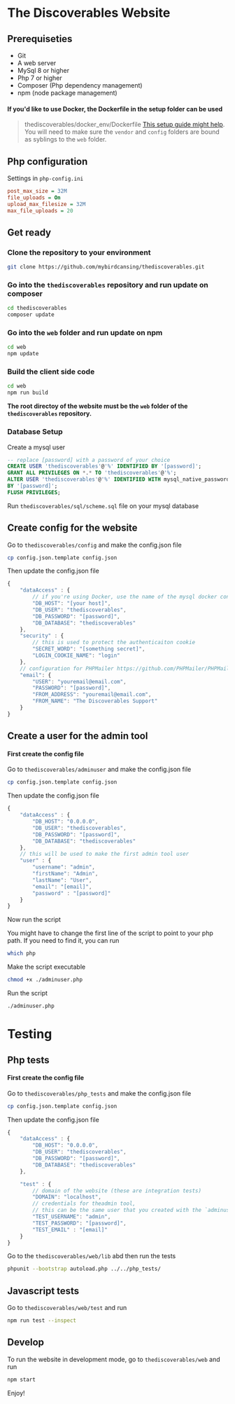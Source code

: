 # The Discoverables Website

## Prerequiseties

* Git
* A web server
* MySql 8 or higher
* Php 7 or higher
* Composer (Php dependency management)
* npm (node package management)

#### If you'd like to use Docker, the Dockerfile in the setup folder can be used

> thediscoverables/docker_env/Dockerfile 
[This setup guide might help](https://medium.com/better-programming/php-how-to-run-your-entire-development-environment-in-docker-containers-on-macos-787784e94f9a).
You will need to make sure the `vendor` and `config` folders are bound as syblings to the `web` folder.

## Php configuration
Settings in `php-config.ini`
```ini
post_max_size = 32M
file_uploads = On
upload_max_filesize = 32M
max_file_uploads = 20
```

## Get ready

### Clone the repository to your environment

```bash
git clone https://github.com/mybirdcansing/thediscoverables.git
```

### Go into the `thediscoverables` repository and run update on composer
```bash
cd thediscoverables 
composer update
```

### Go into the `web` folder and run update on npm
```bash
cd web 
npm update
```

### Build the client side code
```bash
cd web 
npm run build
```

__The root directoy of the website must be the `web` folder of the `thediscoverables` repository.__

### Database Setup

Create a mysql user
```sql
-- replace [password] with a password of your choice
CREATE USER 'thediscoverables'@'%' IDENTIFIED BY '[password]';
GRANT ALL PRIVILEGES ON *.* TO 'thediscoverables'@'%';
ALTER USER 'thediscoverables'@'%' IDENTIFIED WITH mysql_native_password
BY '[password]'; 
FLUSH PRIVILEGES;
```

Run `thediscoverables/sql/scheme.sql` file on your mysql database


## Create config for the website
Go to `thediscoverables/config` and make the config.json file
```bash
cp config.json.template config.json
```
Then update the config.json file

```javascript
{
	"dataAccess" : {
        // if you're using Docker, use the name of the mysql docker container for the host
        "DB_HOST": "[your host]", 
		"DB_USER": "thediscoverables",
		"DB_PASSWORD": "[password]",
		"DB_DATABASE": "thediscoverables"
	},
	"security" : {
        // this is used to protect the authenticaiton cookie
        "SECRET_WORD": "[something secret]", 
		"LOGIN_COOKIE_NAME": "login"
	},
    // configuration for PHPMailer https://github.com/PHPMailer/PHPMailer
	"email": {
		"USER": "youremail@email.com",
		"PASSWORD": "[password]",
		"FROM_ADDRESS": "youremail@email.com",
		"FROM_NAME": "The Discoverables Support"
	}
}
```

## Create a user for the admin tool

#### First create the config file
Go to `thediscoverables/adminuser` and make the config.json file
```bash
cp config.json.template config.json
```
Then update the config.json file

```javascript
{
	"dataAccess" : {
		"DB_HOST": "0.0.0.0",
		"DB_USER": "thediscoverables",
		"DB_PASSWORD": "[password]",
		"DB_DATABASE": "thediscoverables"
    },
    // this will be used to make the first admin tool user
    "user" : {
        "username": "admin",
        "firstName": "Admin",
        "lastName": "User",
        "email": "[email]",
        "password" : "[password]"
    }
}
```
Now run the script

You might have to change the first line of the script to point to your php path. 
If you need to find it, you can run
```bash
which php
```

Make the script executable
```bash
chmod +x ./adminuser.php
```

Run the script
```bash
./adminuser.php
```


# Testing

## Php tests

#### First create the config file
Go to `thediscoverables/php_tests` and make the config.json file
```bash
cp config.json.template config.json
```
Then update the config.json file

```javascript
{
	"dataAccess" : {
		"DB_HOST": "0.0.0.0",
		"DB_USER": "thediscoverables",
		"DB_PASSWORD": "[password]",
		"DB_DATABASE": "thediscoverables"
    },

    "test" : {
        // domain of the website (these are integration tests)
        "DOMAIN": "localhost", 
        // credentials for theadmin tool, 
        // this can be the same user that you created with the `adminuser.php` script
        "TEST_USERNAME": "admin",
        "TEST_PASSWORD": "[password]",
        "TEST_EMAIL" : "[email]"
    }
}
```

Go to the `thediscoverables/web/lib` abd then run the tests

```bash
phpunit --bootstrap autoload.php ../../php_tests/
```

## Javascript tests

Go to `thediscoverables/web/test` and run
```bash
npm run test --inspect
```

## Develop

To run the website in development mode, go to `thediscoverables/web` and run

```bash
npm start
```


Enjoy!
